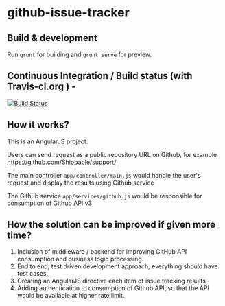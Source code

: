 # github-issue-tracker

## Build & development

Run `grunt` for building and `grunt serve` for preview.

## Continuous Integration / Build status (with Travis-ci.org ) -
[![Build Status](https://travis-ci.org/vishwajeetv/github_issue_tracker.svg?branch=master)](https://travis-ci.org/vishwajeetv/github_issue_tracker)

## How it works?

This is an AngularJS project.

Users can send request as a public repository URL on Github, for example https://github.com/Shippable/support/

The main controller `app/controller/main.js` would handle the user's request and display the results using Github service

The Github service `app/services/github.js` would be responsible for consumption of Github API v3

## How the solution can be improved if given more time?
1. Inclusion of middleware / backend for improving GitHub API consumption and business logic processing.
2. End to end, test driven development approach, everything should have test cases.
3. Creating an AngularJS directive each item of issue tracking results
4. Adding authentication to consumption of Github API, so that the API would be available at higher rate limit.